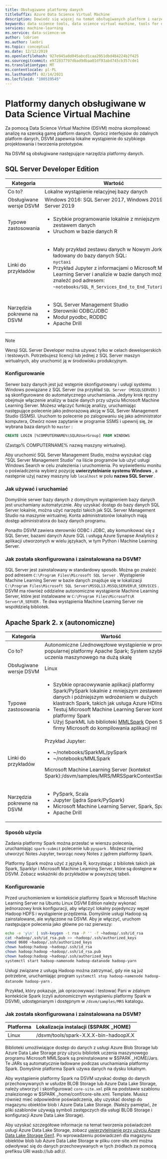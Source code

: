 ```yaml
---
title: Obsługiwane platformy danych
titleSuffix: Azure Data Science Virtual Machine
description: Dowiedz się więcej na temat obsługiwanych platform i narzędzi danych dla Data Science Virtual Machine platformy Azure.
keywords: data science tools, data science virtual machine, tools for data science, linux data science
services: machine-learning
ms.service: data-science-vm
author: lobrien
ms.author: laobri
ms.topic: conceptual
ms.date: 12/12/2019
ms.openlocfilehash: 927e945a0d045abcd1caa2951dbd484224b2f425
ms.sourcegitcommit: e972837797dbad9dbaa01df93abd745cb357cde1
ms.translationtype: MT
ms.contentlocale: pl-PL
ms.lasthandoff: 02/14/2021
ms.locfileid: "100519545"
---
```

# <a name="data-platforms-supported-on-the-data-science-virtual-machine"></a>Platformy danych obsługiwane w Data Science Virtual Machine

Za pomocą Data Science Virtual Machine (DSVM) można skompilować analizę na szeroką gamę platform danych. Oprócz interfejsów do zdalnych platform danych, DSVM zapewnia lokalne wystąpienie do szybkiego projektowania i tworzenia prototypów.

Na DSVM są obsługiwane następujące narzędzia platformy danych.

## <a name="sql-server-developer-edition"></a>SQL Server Developer Edition

| Kategoria | Wartość |
| ------------- | ------------- |
| Co to?   | Lokalne wystąpienie relacyjnej bazy danych      |
| Obsługiwane wersje DSVM      | Windows 2016: SQL Server 2017, Windows 2019: SQL Server 2019      |
| Typowe zastosowania      | <ul><li>Szybkie programowanie lokalnie z mniejszym zestawem danych</li><li>Uruchom w bazie danych R</li></ul> |
| Linki do przykładów      | <ul><li>Mały przykład zestawu danych w Nowym Jorku jest ładowany do bazy danych SQL:<br/>  `nyctaxi`</li><li>Przykład Jupyter z informacjami o Microsoft Machine Learning Server i analizie w bazie danych można znaleźć pod adresem:<br/> `~notebooks/SQL_R_Services_End_to_End_Tutorial.ipynb`</li></ul> |
| Narzędzia pokrewne na DSVM       | <ul><li>SQL Server Management Studio</li><li>Sterowniki ODBC/JDBC</li><li>Moduł pyodbc, RODBC</li><li>Apache Drill</li></ul> |

> [!NOTE]
> Wersji SQL Server Developer można używać tylko w celach deweloperskich i testowych. Potrzebujesz licencji lub jednej z SQL Server maszyn wirtualnych, aby uruchomić ją w środowisku produkcyjnym.


### <a name="setup"></a>Konfigurowanie

Serwer bazy danych jest już wstępnie skonfigurowany i usługi systemu Windows powiązane z SQL Server (na przykład `SQL Server (MSSQLSERVER)` ) są skonfigurowane do automatycznego uruchamiania. Jedyny krok ręczny obejmuje włączenie analizy w bazie danych przy użyciu Microsoft Machine Learning Server. Możesz włączyć funkcję analizy, uruchamiając następujące polecenie jako jednorazową akcję w SQL Server Management Studio (SSMS). Uruchom to polecenie po zalogowaniu się jako administrator komputera, Otwórz nowe zapytanie w programie SSMS i upewnij się, że wybrana baza danych to `master` :

```sql
CREATE LOGIN [%COMPUTERNAME%\SQLRUserGroup] FROM WINDOWS 
```

(Zastąp% COMPUTERNAME% nazwą maszyny wirtualnej).

Aby uruchomić SQL Server Management Studio, można wyszukać ciąg "SQL Server Management Studio" na liście programów lub użyć usługi Windows Search w celu znalezienia i uruchomienia. Po wyświetleniu monitu o poświadczenia wybierz pozycję **uwierzytelnianie systemu Windows** , a następnie użyj nazwy maszyny lub ```localhost``` w polu **nazwa SQL Server** .

### <a name="how-to-use-and-run-it"></a>Jak używać i uruchamiać

Domyślnie serwer bazy danych z domyślnym wystąpieniem bazy danych jest uruchamiany automatycznie. Aby uzyskać dostęp do bazy danych SQL Server lokalnie, można użyć narzędzi takich jak SQL Server Management Studio na maszynie wirtualnej. Konta administratorów lokalnych mają dostęp administratora do bazy danych programu.

Ponadto DSVM zawiera sterowniki ODBC i JDBC, aby komunikować się z SQL Server, bazami danych Azure SQL i usługą Azure Synapse Analytics z aplikacji utworzonych w wielu językach, w tym Python i Machine Learning Server.

### <a name="how-is-it-configured-and-installed-on-the-dsvm"></a>Jak została skonfigurowana i zainstalowana na DSVM? 

 SQL Server jest zainstalowany w standardowy sposób. Można go znaleźć pod adresem `C:\Program Files\Microsoft SQL Server` . Wystąpienie Machine Learning Server w bazie danych znajduje się w lokalizacji `C:\Program Files\Microsoft SQL Server\MSSQL13.MSSQLSERVER\R_SERVICES` . DSVM ma również oddzielne autonomiczne wystąpienie Machine Learning Server, które jest instalowane w `C:\Program Files\Microsoft\R Server\R_SERVER` . Te dwa wystąpienia Machine Learning Server nie współdzielą bibliotek.


## <a name="apache-spark-2x-standalone"></a>Apache Spark 2. x (autonomiczne)

| Kategoria | Wartość |
| ------------- | ------------- |
| Co to?   | Autonomiczne (Jednowęzłowe wystąpienie w procesie) popularnej platformy Apache Spark; System szybkiego i uczenia maszynowego na dużą skalę     |
| Obsługiwane wersje DSVM      | Linux     |
| Typowe zastosowania      | <ul><li>Szybkie opracowywanie aplikacji platformy Spark/PySpark lokalnie z mniejszym zestawem danych i późniejszym wdrożeniem w dużych klastrach Spark, takich jak usługa Azure HDInsight</li><li>Testuj Microsoft Machine Learning Server kontekstu platformy Spark</li><li>Użyj SparkML lub biblioteki [MMLSpark](https://github.com/Azure/mmlspark) Open Source firmy Microsoft do kompilowania aplikacji ml</li></ul> |
| Linki do przykładów      |    Przykład Jupyter:<ul><li>~/notebooks/SparkML/pySpark</li><li>~/notebooks/MMLSpark</li></ul><p>Microsoft Machine Learning Server (kontekst Spark):/dsvm/samples/MRS/MRSSparkContextSample.R</p> |
| Narzędzia pokrewne na DSVM       | <ul><li>PySpark, Scala</li><li>Jupyter (jądra Spark/PySpark)</li><li>Microsoft Machine Learning Server, Spark, Sparklyr</li><li>Apache Drill</li></ul> |

### <a name="how-to-use-it"></a>Sposób użycia
Zadania platformy Spark można przesłać w wierszu polecenia, uruchamiając `spark-submit` polecenie lub `pyspark` . Możesz również utworzyć Notes Jupyter, tworząc nowy Notes z jądrem platformy Spark.

Platformy Spark można użyć z języka R, korzystając z bibliotek takich jak Spark, Sparklyr i Microsoft Machine Learning Server, które są dostępne w DSVM. Zobacz wskaźniki do przykładów w powyższej tabeli.

### <a name="setup"></a>Konfigurowanie
Przed uruchomieniem w kontekście platformy Spark w Microsoft Machine Learning Server na Ubuntu Linux DSVM Edition należy wykonać jednorazowy krok konfiguracji, aby włączyć lokalny pojedynczy węzeł Hadoop HDFS i wystąpienie przędzenia. Domyślnie usługi Hadoop są zainstalowane, ale wyłączone na DSVM. Aby je włączyć, uruchom następujące polecenia jako główne po raz pierwszy:

```bash
echo -e 'y\n' | ssh-keygen -t rsa -P '' -f ~hadoop/.ssh/id_rsa
cat ~hadoop/.ssh/id_rsa.pub >> ~hadoop/.ssh/authorized_keys
chmod 0600 ~hadoop/.ssh/authorized_keys
chown hadoop:hadoop ~hadoop/.ssh/id_rsa
chown hadoop:hadoop ~hadoop/.ssh/id_rsa.pub
chown hadoop:hadoop ~hadoop/.ssh/authorized_keys
systemctl start hadoop-namenode hadoop-datanode hadoop-yarn
```

Usługi związane z usługą Hadoop można zatrzymać, gdy nie są już potrzebne, uruchamiając program ```systemctl stop hadoop-namenode hadoop-datanode hadoop-yarn``` .

Przykład, który pokazuje, jak opracowywać i testować Pani w zdalnym kontekście Spark (czyli autonomicznym wystąpieniu platformy Spark w DSVM), udostępnianym i dostępnym w `/dsvm/samples/MRS` katalogu.


### <a name="how-is-it-configured-and-installed-on-the-dsvm"></a>Jak została skonfigurowana i zainstalowana na DSVM? 
|Platforma|Lokalizacja instalacji ($SPARK _HOME)|
|:--------|:--------|
|Linux   | /dsvm/tools/spark-X.X.X-bin-hadoopX.X|


Biblioteki umożliwiające dostęp do danych z usługi Azure Blob Storage lub Azure Data Lake Storage przy użyciu bibliotek uczenia maszynowego programu Microsoft MMLSpark są preinstalowane w $SPARK _HOME/Jars. Te JARs są automatycznie ładowane podczas uruchamiania platformy Spark. Domyślnie platforma Spark używa danych na dysku lokalnym. 

Aby wystąpienie platformy Spark na DSVM uzyskać dostęp do danych przechowywanych w usłudze BLOB Storage lub Azure Data Lake Storage, należy utworzyć i skonfigurować `core-site.xml` plik na podstawie szablonu znalezionego w $SPARK _home/conf/core-site.xml. Template. Musisz również mieć odpowiednie poświadczenia, aby uzyskać dostęp do magazynu obiektów blob i Azure Data Lake Storage. (Należy pamiętać, że pliki szablonów używają symboli zastępczych dla usługi BLOB Storage i konfiguracji Azure Data Lake Storage).

Aby uzyskać szczegółowe informacje na temat tworzenia poświadczeń usługi Azure Data Lake Storage, zobacz [uwierzytelnianie przy użyciu Azure Data Lake Storage Gen1](../../data-lake-store/data-lake-store-service-to-service-authenticate-using-active-directory.md). Po wprowadzeniu poświadczeń dla magazynu obiektów blob lub Azure Data Lake Storage w pliku core-site.xml można odwoływać się do danych przechowywanych w tych źródłach za pomocą prefiksu URI wasb://lub adl://.